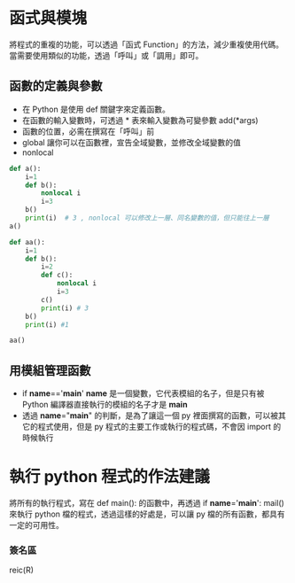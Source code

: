 # 函式與模塊

將程式的重複的功能，可以透過「函式 Function」的方法，減少重複使用代碼。當需要使用類似的功能，透過「呼叫」或「調用」即可。

## 函數的定義與參數

* 在 Python 是使用 def 關鍵字來定義函數。
* 在函數的輸入變數時，可透過 * 表來輸入變數為可變參數 add(*args)
* 函數的位置，必需在撰寫在「呼叫」前
* global 讓你可以在函數裡，宣告全域變數，並修改全域變數的值
* nonlocal 

```python
def a():
    i=1
    def b():
        nonlocal i
        i=3
    b()
    print(i)  # 3 , nonlocal 可以修改上一層、同名變數的值，但只能往上一層
a()

def aa():
    i=1
    def b():
        i=2
        def c():
            nonlocal i
            i=3
        c()
        print(i) # 3
    b()
    print(i) #1

aa()
```

## 用模組管理函數

* if __name__=='__main__' __name__ 是一個變數，它代表模組的名子，但是只有被 Python 編譯器直接執行的模組的名子才是 __main__
* 透過 __name__="__main__" 的判斷，是為了讓這一個 py 裡面撰寫的函數，可以被其它的程式使用，但是 py 程式的主要工作或執行的程式碼，不會因 import 的時候執行

# 執行 python 程式的作法建議

將所有的執行程式，寫在 def main(): 的函數中，再透過  if __name__='__main__': mail() 來執行 python 檔的程式，透過這樣的好處是，可以讓 py 檔的所有函數，都具有一定的可用性。

### 簽名區

reic(R)
